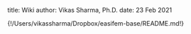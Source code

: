 title: Wiki
author: Vikas Sharma, Ph.D.
date: 23 Feb 2021

{!/Users/vikassharma/Dropbox/easifem-base/README.md!}